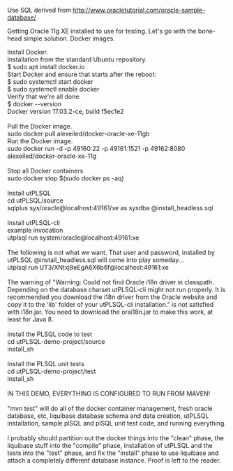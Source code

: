 Use SQL derived from http://www.oracletutorial.com/oracle-sample-database/

Getting Oracle 11g XE installed to use for testing.  Let's go with the bone-head simple solution.  Docker images.

Install Docker.<br/>
Installation from the standard Ubuntu repository.<br/>
$ sudo apt install docker.io<br/>
Start Docker and ensure that starts after the reboot:<br/>
$ sudo systemctl start docker<br/>
$ sudo systemctl enable docker<br/>
Verify that we're all done.<br/>
$ docker --version<br/>
Docker version 17.03.2-ce, build f5ec1e2<br/>
<br/>
Pull the Docker image.<br/>
sudo docker pull alexeiled/docker-oracle-xe-11gb
<br/>
Run the Docker image.<br/>
sudo docker run -d -p 49160:22 -p 49161:1521 -p 49162:8080 alexeiled/docker-oracle-xe-11g<br/>
<br/>
Stop all Docker containers<br/>
sudo docker stop $(sudo docker ps -aq)<br/>
<br/>
Install utPLSQL<br/>
cd utPLSQL/source<br/>
sqlplus sys/oracle@localhost:49161/xe as sysdba @install_headless.sql<br/>
<br/>
Install utPLSQL-cli<br/>
example invocation<br/>
utplsql run system/oracle@localhost:49161:xe<br/>
<br/>
The following is not what we want.  That user and password, installed by utPLSQL @install_headless.sql will come into play someday...<br/>
utplsql run UT3/XNtxj8eEgA6X6b6f@localhost:49161:xe<br/>
<br/>
The warning of "Warning: Could not find Oracle i18n driver in classpath. Depending on the database charset utPLSQL-cli might not run properly. It is recommended you download the i18n driver from the Oracle website and copy it to the 'lib' folder of your utPLSQL-cli installation." is not satisfied with i18n.jar.  You need to download the orai18n.jar to make this work, at least for Java 8. <br/>
<br/>
Install the PLSQL code to test<br/>
cd utPLSQL-demo-project/source<br/>
install_sh<br/>
<br/>
Install the PLSQL unit tests<br/>
cd utPLSQL-demo-project/test<br/>
install_sh<br/>
<br/>
IN THIS DEMO, EVERYTHING IS CONFIGURED TO RUN FROM MAVEN!<br/><br/>
"mvn test" will do all of the docker container management, fresh oracle database, etc, liquibase database schema and data creation, utPLSQL installation, sample plSQL and plSQL unit test code, and running everything.<br/><br/>
I probably should partition out the docker things into the "clean" phase, the liquibase stuff into the "compile" phase, installation of utPLSQL and the tests into the "test" phase, and fix the "install" phase to use liquibase and attach a completely different database instance.  Proof is left to the reader.